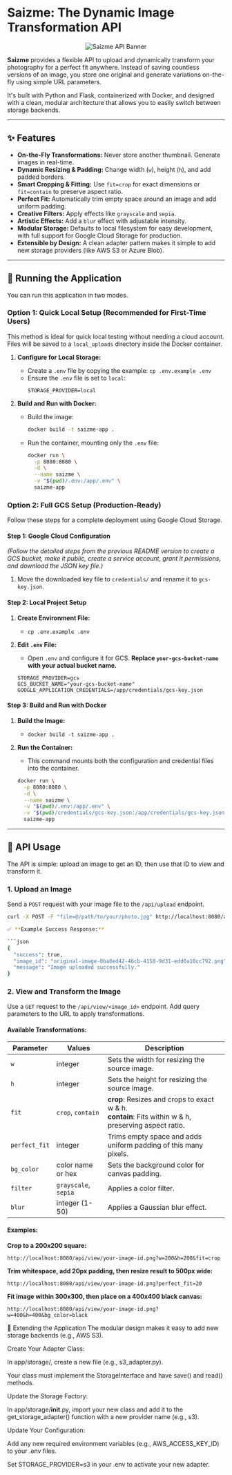 # Saizme: The Dynamic Image Transformation API

<p align="center">
  <img src="https://placehold.co/600x300/1e293b/ffffff?text=Saizme+API&font=raleway" alt="Saizme API Banner">
</p>

**Saizme** provides a flexible API to upload and dynamically transform your photography for a perfect fit anywhere. Instead of saving countless versions of an image, you store one original and generate variations on-the-fly using simple URL parameters.

It's built with Python and Flask, containerized with Docker, and designed with a clean, modular architecture that allows you to easily switch between storage backends.

---
## ✨ Features

* **On-the-Fly Transformations:** Never store another thumbnail. Generate images in real-time.
* **Dynamic Resizing & Padding:** Change width (`w`), height (`h`), and add padded borders.
* **Smart Cropping & Fitting:** Use `fit=crop` for exact dimensions or `fit=contain` to preserve aspect ratio.
* **Perfect Fit:** Automatically trim empty space around an image and add uniform padding.
* **Creative Filters:** Apply effects like `grayscale` and `sepia`.
* **Artistic Effects:** Add a `blur` effect with adjustable intensity.
* **Modular Storage:** Defaults to local filesystem for easy development, with full support for Google Cloud Storage for production.
* **Extensible by Design:** A clean adapter pattern makes it simple to add new storage providers (like AWS S3 or Azure Blob).

---
## 🚀 Running the Application

You can run this application in two modes.

### Option 1: Quick Local Setup (Recommended for First-Time Users)

This method is ideal for quick local testing without needing a cloud account. Files will be saved to a `local_uploads` directory inside the Docker container.

1.  **Configure for Local Storage:**
    * Create a `.env` file by copying the example: `cp .env.example .env`
    * Ensure the `.env` file is set to `local`:
        ```dotenv
        STORAGE_PROVIDER=local
        ```

2.  **Build and Run with Docker:**
    * Build the image:
        ```sh
        docker build -t saizme-app .
        ```
    * Run the container, mounting only the `.env` file:
        ```sh
        docker run \
          -p 8080:8080 \
          -d \
          --name saizme \
          -v "$(pwd)/.env:/app/.env" \
          saizme-app
        ```

### Option 2: Full GCS Setup (Production-Ready)

Follow these steps for a complete deployment using Google Cloud Storage.

#### **Step 1: Google Cloud Configuration**

*(Follow the detailed steps from the previous README version to create a GCS bucket, make it public, create a service account, grant it permissions, and download the JSON key file.)*

1.  Move the downloaded key file to `credentials/` and rename it to `gcs-key.json`.

#### **Step 2: Local Project Setup**

1.  **Create Environment File:**
    * `cp .env.example .env`

2.  **Edit `.env` File:**
    * Open `.env` and configure it for GCS. **Replace `your-gcs-bucket-name` with your actual bucket name.**
    ```dotenv
    STORAGE_PROVIDER=gcs
    GCS_BUCKET_NAME="your-gcs-bucket-name"
    GOOGLE_APPLICATION_CREDENTIALS=/app/credentials/gcs-key.json
    ```

#### **Step 3: Build and Run with Docker**

1.  **Build the Image:**
    * `docker build -t saizme-app .`

2.  **Run the Container:**
    * This command mounts both the configuration and credential files into the container.
    ```sh
    docker run \
      -p 8080:8080 \
      -d \
      --name saizme \
      -v "$(pwd)/.env:/app/.env" \
      -v "$(pwd)/credentials/gcs-key.json:/app/credentials/gcs-key.json" \
      saizme-app
    ```

---
## 📖 API Usage

The API is simple: upload an image to get an ID, then use that ID to view and transform it.

### 1. Upload an Image

Send a `POST` request with your image file to the `/api/upload` endpoint.

```sh
curl -X POST -F "file=@/path/to/your/photo.jpg" http://localhost:8080/api/upload

✅ **Example Success Response:**

```json
{
  "success": true,
  "image_id": "original-image-0ba8ed42-46cb-4158-9d31-edd6a18cc792.png",
  "message": "Image uploaded successfully."
}
```

### 2. View and Transform the Image

Use a `GET` request to the `/api/view/<image_id>` endpoint. Add query parameters to the URL to apply transformations.

#### Available Transformations:

| Parameter | Values | Description |
|-----------|--------|-------------|
| `w` | integer | Sets the width for resizing the source image. |
| `h` | integer | Sets the height for resizing the source image. |
| `fit` | `crop`, `contain` | **crop**: Resizes and crops to exact w & h.<br>**contain**: Fits within w & h, preserving aspect ratio. |
| `perfect_fit` | integer | Trims empty space and adds uniform padding of this many pixels. |
| `bg_color` | color name or hex | Sets the background color for canvas padding. |
| `filter` | `grayscale`, `sepia` | Applies a color filter. |
| `blur` | integer (1-50) | Applies a Gaussian blur effect. |

#### Examples:

**Crop to a 200x200 square:**
```
http://localhost:8080/api/view/your-image-id.png?w=200&h=200&fit=crop
```

**Trim whitespace, add 20px padding, then resize result to 500px wide:**
```
http://localhost:8080/api/view/your-image-id.png?perfect_fit=20
```

**Fit image within 300x300, then place on a 400x400 black canvas:**
```
http://localhost:8080/api/view/your-image-id.png?w=400&h=400&bg_color=black
```

🔧 Extending the Application
The modular design makes it easy to add new storage backends (e.g., AWS S3).

Create Your Adapter Class:

In app/storage/, create a new file (e.g., s3_adapter.py).

Your class must implement the StorageInterface and have save() and read() methods.

Update the Storage Factory:

In app/storage/__init__.py, import your new class and add it to the get_storage_adapter() function with a new provider name (e.g., s3).

Update Your Configuration:

Add any new required environment variables (e.g., AWS_ACCESS_KEY_ID) to your .env files.

Set STORAGE_PROVIDER=s3 in your .env to activate your new adapter.